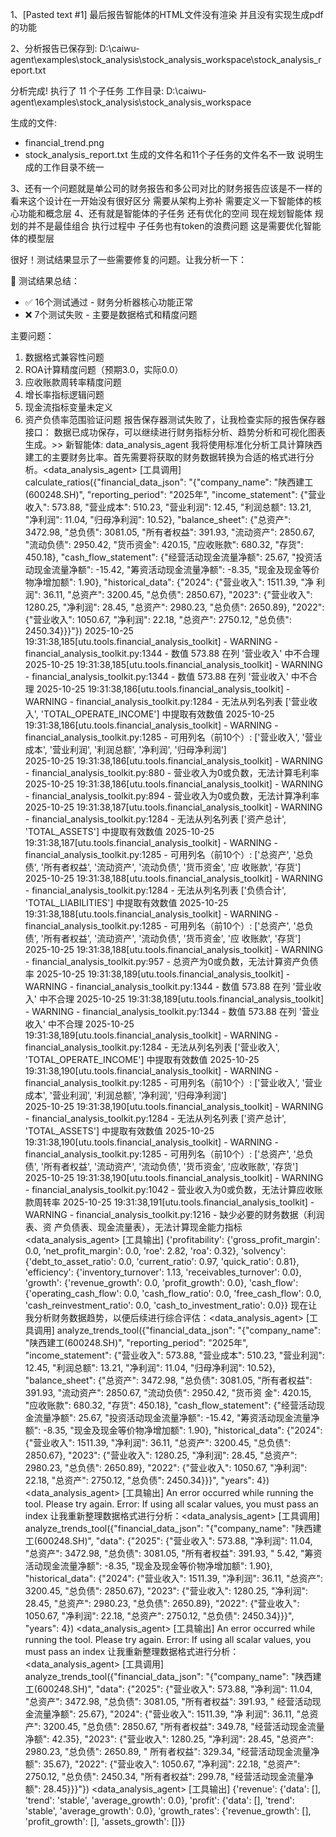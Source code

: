 
1、[Pasted text #1] 最后报告智能体的HTML文件没有渲染  并且没有实现生成pdf的功能 

2、分析报告已保存到: D:\caiwu-agent\examples\stock_analysis\stock_analysis_workspace\stock_analysis_report.txt

分析完成!
执行了 11 个子任务
工作目录: D:\caiwu-agent\examples\stock_analysis\stock_analysis_workspace

生成的文件:
  - financial_trend.png
  - stock_analysis_report.txt 生成的文件名和11个子任务的文件名不一致 说明生成的工作目录不统一 

3、还有一个问题就是单公司的财务报告和多公司对比的财务报告应该是不一样的 看来这个设计在一开始没有很好区分 需要从架构上弥补 需要定义一下智能体的核心功能和概念层 
4、还有就是智能体的子任务 还有优化的空间 现在规划智能体 规划的并不是最佳组合 执行过程中 子任务也有token的浪费问题 这是需要优化智能体的模型层 

很好！测试结果显示了一些需要修复的问题。让我分析一下：

  🎯 测试结果总结：
  - ✅ 16个测试通过 - 财务分析器核心功能正常
  - ❌ 7个测试失败 - 主要是数据格式和精度问题

  主要问题：
  1. 数据格式兼容性问题
  2. ROA计算精度问题（预期3.0，实际0.0）
  3. 应收账款周转率精度问题
  4. 增长率指标逻辑问题
  5. 现金流指标变量未定义
  6. 资产负债率范围验证问题
  报告保存器测试失败了，让我检查实际的报告保存器接口：
数据已成功保存，可以继续进行财务指标分析、趋势分析和可视化图表生成。>> 新智能体: data_analysis_agent
我将使用标准化分析工具计算陕西建工的主要财务比率。首先需要将获取的财务数据转换为合适的格式进行分析。<data_analysis_agent> [工具调用] calculate_ratios({"financial_data_json": "{\"company_name\": \"陕西建工(600248.SH)\", \"reporting_period\": \"2025年\", \"income_statement\": {\"营业收入\": 573.88, \"营业成本\": 510.23, \"营业利润\": 12.45, \"利润总额\": 13.21, \"净利润\": 11.04, \"归母净利润\": 10.52}, \"balance_sheet\": {\"总资产\": 3472.98, \"总负债\": 3081.05, \"所有者权益\": 391.93, \"流动资产\": 2850.67, \"流动负债\": 2950.42, \"货币资金\": 420.15, \"应收账款\": 680.32, \"存货\": 450.18}, \"cash_flow_statement\": {\"经营活动现金流量净额\": 25.67, \"投资活动现金流量净额\": -15.42, \"筹资活动现金流量净额\": -8.35, \"现金及现金等价物净增加额\": 1.90}, \"historical_data\": {\"2024\": {\"营业收入\": 1511.39, \"净 利润\": 36.11, \"总资产\": 3200.45, \"总负债\": 2850.67}, \"2023\": {\"营业收入\": 1280.25, \"净利润\": 28.45, \"总资产\": 2980.23, \"总负债\": 2650.89}, \"2022\": {\"营业收入\": 1050.67, \"净利润\": 22.18, \"总资产\": 2750.12, \"总负债\": 2450.34}}}"})
2025-10-25 19:31:38,185[utu.tools.financial_analysis_toolkit] - WARNING - financial_analysis_toolkit.py:1344 - 数值 573.88 在列 '营业收入' 中不合理
2025-10-25 19:31:38,185[utu.tools.financial_analysis_toolkit] - WARNING - financial_analysis_toolkit.py:1344 - 数值 573.88 在列 '营业收入' 中不合理
2025-10-25 19:31:38,186[utu.tools.financial_analysis_toolkit] - WARNING - financial_analysis_toolkit.py:1284 - 无法从列名列表 ['营业收入', 'TOTAL_OPERATE_INCOME'] 中提取有效数值
2025-10-25 19:31:38,186[utu.tools.financial_analysis_toolkit] - WARNING - financial_analysis_toolkit.py:1285 - 可用列名（前10个）: ['营业收入', '营业成本', '营业利润', '利润总额', '净利润', '归母净利润']   
2025-10-25 19:31:38,186[utu.tools.financial_analysis_toolkit] - WARNING - financial_analysis_toolkit.py:880 - 营业收入为0或负数，无法计算毛利率
2025-10-25 19:31:38,186[utu.tools.financial_analysis_toolkit] - WARNING - financial_analysis_toolkit.py:894 - 营业收入为0或负数，无法计算净利率
2025-10-25 19:31:38,187[utu.tools.financial_analysis_toolkit] - WARNING - financial_analysis_toolkit.py:1284 - 无法从列名列表 ['资产总计', 'TOTAL_ASSETS'] 中提取有效数值
2025-10-25 19:31:38,187[utu.tools.financial_analysis_toolkit] - WARNING - financial_analysis_toolkit.py:1285 - 可用列名（前10个）: ['总资产', '总负债', '所有者权益', '流动资产', '流动负债', '货币资金', '应 收账款', '存货']
2025-10-25 19:31:38,188[utu.tools.financial_analysis_toolkit] - WARNING - financial_analysis_toolkit.py:1284 - 无法从列名列表 ['负债合计', 'TOTAL_LIABILITIES'] 中提取有效数值
2025-10-25 19:31:38,188[utu.tools.financial_analysis_toolkit] - WARNING - financial_analysis_toolkit.py:1285 - 可用列名（前10个）: ['总资产', '总负债', '所有者权益', '流动资产', '流动负债', '货币资金', '应 收账款', '存货']
2025-10-25 19:31:38,188[utu.tools.financial_analysis_toolkit] - WARNING - financial_analysis_toolkit.py:957 - 总资产为0或负数，无法计算资产负债率
2025-10-25 19:31:38,189[utu.tools.financial_analysis_toolkit] - WARNING - financial_analysis_toolkit.py:1344 - 数值 573.88 在列 '营业收入' 中不合理
2025-10-25 19:31:38,189[utu.tools.financial_analysis_toolkit] - WARNING - financial_analysis_toolkit.py:1344 - 数值 573.88 在列 '营业收入' 中不合理
2025-10-25 19:31:38,189[utu.tools.financial_analysis_toolkit] - WARNING - financial_analysis_toolkit.py:1284 - 无法从列名列表 ['营业收入', 'TOTAL_OPERATE_INCOME'] 中提取有效数值
2025-10-25 19:31:38,190[utu.tools.financial_analysis_toolkit] - WARNING - financial_analysis_toolkit.py:1285 - 可用列名（前10个）: ['营业收入', '营业成本', '营业利润', '利润总额', '净利润', '归母净利润']   
2025-10-25 19:31:38,190[utu.tools.financial_analysis_toolkit] - WARNING - financial_analysis_toolkit.py:1284 - 无法从列名列表 ['资产总计', 'TOTAL_ASSETS'] 中提取有效数值
2025-10-25 19:31:38,190[utu.tools.financial_analysis_toolkit] - WARNING - financial_analysis_toolkit.py:1285 - 可用列名（前10个）: ['总资产', '总负债', '所有者权益', '流动资产', '流动负债', '货币资金', '应收账款', '存货']
2025-10-25 19:31:38,190[utu.tools.financial_analysis_toolkit] - WARNING - financial_analysis_toolkit.py:1042 - 营业收入为0或负数，无法计算应收账款周转率
2025-10-25 19:31:38,191[utu.tools.financial_analysis_toolkit] - WARNING - financial_analysis_toolkit.py:1216 - 缺少必要的财务数据（利润表、资 产负债表、现金流量表），无法计算现金能力指标
<data_analysis_agent> [工具输出] {'profitability': {'gross_profit_margin': 0.0, 'net_profit_margin': 0.0, 'roe': 2.82, 'roa': 0.32}, 'solvency': {'debt_to_asset_ratio': 0.0, 'current_ratio': 0.97, 'quick_ratio': 0.81}, 'efficiency': {'inventory_turnover': 1.13, 'receivables_turnover': 0.0}, 'growth': {'revenue_growth': 0.0, 'profit_growth': 0.0}, 'cash_flow': {'operating_cash_flow': 0.0, 'cash_flow_ratio': 0.0, 'free_cash_flow': 0.0, 'cash_reinvestment_ratio': 0.0, 'cash_to_investment_ratio': 0.0}}
现在让我分析财务数据趋势，以便后续进行综合评估：<data_analysis_agent> [工具调用] analyze_trends_tool({"financial_data_json": "{\"company_name\": \"陕西建工(600248.SH)\", \"reporting_period\": \"2025年\", \"income_statement\": {\"营业收入\": 573.88, \"营业成本\": 510.23, \"营业利润\": 12.45, \"利润总额\": 13.21, \"净利润\": 11.04, \"归母净利润\": 10.52}, \"balance_sheet\": {\"总资产\": 3472.98, \"总负债\": 3081.05, \"所有者权益\": 391.93, \"流动资产\": 2850.67, \"流动负债\": 2950.42, \"货币资 金\": 420.15, \"应收账款\": 680.32, \"存货\": 450.18}, \"cash_flow_statement\": {\"经营活动现金流量净额\": 25.67, \"投资活动现金流量净额\": -15.42, \"筹资活动现金流量净额\": -8.35, \"现金及现金等价物净增加额\": 1.90}, \"historical_data\": {\"2024\": {\"营业收入\": 1511.39, \"净利润\": 36.11, \"总资产\": 3200.45, \"总负债\": 2850.67}, \"2023\": {\"营业收入\": 1280.25, \"净利润\": 28.45, \"总资产\": 2980.23, \"总负债\": 2650.89}, \"2022\": {\"营业收入\": 1050.67, \"净利润\": 22.18, \"总资产\": 2750.12, \"总负债\": 2450.34}}}", "years": 4})
<data_analysis_agent> [工具输出] An error occurred while running the tool. Please try again. Error: If using all scalar values, you must pass an index
让我重新整理数据格式进行分析：<data_analysis_agent> [工具调用] analyze_trends_tool({"financial_data_json": "{\"company_name\": \"陕西建工(600248.SH)\", \"data\": {\"2025\": {\"营业收入\": 573.88, \"净利润\": 11.04, \"总资产\": 3472.98, \"总负债\": 3081.05, \"所有者权益\": 391.93, \" 5.42, \"筹资活动现金流量净额\": -8.35, \"现金及现金等价物净增加额\": 1.90}, \"historical_data\": {\"2024\": {\"营业收入\": 1511.39, \"净利润\": 36.11, \"总资产\": 3200.45, \"总负债\": 2850.67}, \"2023\": {\"营业收入\": 1280.25, \"净利润\": 28.45, \"总资产\": 2980.23, \"总负债\": 2650.89}, \"2022\": {\"营业收入\": 1050.67, \"净利润\": 22.18, \"总资产\": 2750.12, \"总负债\": 2450.34}}}", "years": 4})
<data_analysis_agent> [工具输出] An error occurred while running the tool. Please try again. Error: If using all scalar values, you must pass an index
让我重新整理数据格式进行分析：<data_analysis_agent> [工具调用] analyze_trends_tool({"financial_data_json": "{\"company_name\": \"陕西建工(600248.SH)\", \"data\": {\"2025\": {\"营业收入\": 573.88, \"净利润\": 11.04, \"总资产\": 3472.98, \"总负债\": 3081.05, \"所有者权益\": 391.93, \" 经营活动现金流量净额\": 25.67}, \"2024\": {\"营业收入\": 1511.39, \"净 利润\": 36.11, \"总资产\": 3200.45, \"总负债\": 2850.67, \"所有者权益\": 349.78, \"经营活动现金流量净额\": 42.35}, \"2023\": {\"营业收入\": 1280.25, \"净利润\": 28.45, \"总资产\": 2980.23, \"总负债\": 2650.89, \" 所有者权益\": 329.34, \"经营活动现金流量净额\": 35.67}, \"2022\": {\"营业收入\": 1050.67, \"净利润\": 22.18, \"总资产\": 2750.12, \"总负债\": 2450.34, \"所有者权益\": 299.78, \"经营活动现金流量净额\": 28.45}}}"}) 
<data_analysis_agent> [工具输出] {'revenue': {'data': [], 'trend': 'stable', 'average_growth': 0.0}, 'profit': {'data': [], 'trend': 'stable', 'average_growth': 0.0}, 'growth_rates': {'revenue_growth': [], 'profit_growth': [], 'assets_growth': []}}
